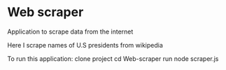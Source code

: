 # Web scraper

Application to scrape data from the internet

Here I scrape names of U.S presidents from wikipedia

To run this application:
clone project
cd Web-scraper
run node scraper.js
